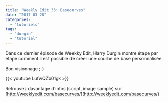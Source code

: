 ```yaml
---
title: "Weekly Edit 33: Basecurves"
date: "2017-03-28"
categories: 
  - "tutoriels"
tags: 
  - "durgin"
  - "tutoriel"
---
```


Dans ce dernier épisode de Weekky Edit, Harry Durgin montre étape par étape comment il est possible de créer une courbe de base personnalisée.

Bon visionnage ;-)

{{< youtube LufwQZx01gk >}}

Retrouvez davantage d'infos (script, image sample) sur [http://weeklyedit.com/basecurves/](http://weeklyedit.com/basecurves/)
